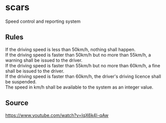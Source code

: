 # scars
Speed control and reporting system

## Rules
If the driving speed is less than 50km/h, nothing shall happen.  
If the driving speed is faster than 50km/h but no more than 55km/h, a warning shall be issued to the driver.  
If the driving speed is faster than 55km/h but no more than 60km/h, a fine shall be issued to the driver.  
If the driving speed is faster than 60km/h, the driver's driving licence shall be suspended.  
The speed in km/h shall be available to the system as an integer value.

## Source
https://www.youtube.com/watch?v=lqX6k4I-qAw
